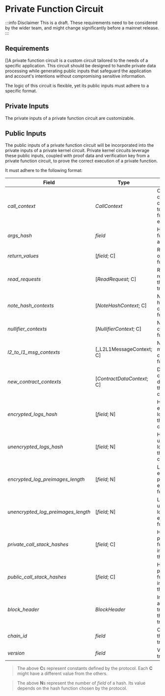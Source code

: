 # Private Function Circuit

:::info Disclaimer
This is a draft. These requirements need to be considered by the wider team, and might change significantly before a mainnet release.
:::

## Requirements

[]A private function circuit is a custom circuit tailored to the needs of a specific application. This circuit should be designed to handle private data processing while generating public inputs that safeguard the application and account's intentions without compromising sensitive information.

The logic of this circuit is flexible, yet its public inputs must adhere to a specific format.

## Private Inputs

The private inputs of a private function circuit are customizable.

## Public Inputs

The public inputs of a private function circuit will be incorporated into the private inputs of a private kernel circuit. Private kernel circuits leverage these public inputs, coupled with proof data and verification key from a private function circuit, to prove the correct execution of a private function.

It must adhere to the following format:

| Field                              | Type                       | Description                                                            |
| ---------------------------------- | -------------------------- | ---------------------------------------------------------------------- |
| _call_context_                     | _CallContext_              | Context of the call corresponding to this function execution.          |
| _args_hash_                        | _field_                    | Hash of the function arguments.                                        |
| _return_values_                    | [_field_; C]               | Return values of this function call.                                   |
| _read_requests_                    | [_ReadRequest_; C]         | Requests to read a note in the note hash tree.                         |
| _note_hash_contexts_               | [_NoteHashContext_; C]     | New note hashes created in this function call.                         |
| _nullifier_contexts_               | [_NullifierContext_; C]    | New nullifiers created in this function call.                          |
| _l2_to_l1_msg_contexts_            | [_L2L1MessageContext; C]   | New L2 to L1 messages created in this function call.                   |
| _new_contract_contexts_            | [_ContractDataContext_; C] | Data of contracts deployed in this function call.                      |
| _encrypted_logs_hash_              | [_field_; N]               | Hash of the encrypted logs emitted in this function call.              |
| _unencrypted_logs_hash_            | [_field_; N]               | Hash of the unencrypted logs emitted in this function call.            |
| _encrypted_log_preimages_length_   | [_field_; N]               | Length of the encrypted log preimages emitted in this function call.   |
| _unencrypted_log_preimages_length_ | [_field_; N]               | Length of the unencrypted log preimages emitted in this function call. |
| _private_call_stack_hashes_        | [_field_; C]               | Hashes of the private function calls initiated by this function.       |
| _public_call_stack_hashes_         | [_field_; C]               | Hashes of the public function calls initiated by this function.        |
| _block_header_                     | _BlockHeader_              | Information about the trees used for the transaction.                  |
| _chain_id_                         | _field_                    | Chain ID of the transaction.                                           |
| _version_                          | _field_                    | Version of the transaction.                                            |

> The above **C**s represent constants defined by the protocol. Each **C** might have a different value from the others.

> The above **N**s represent the number of _field_ of a hash. Its value depends on the hash function chosen by the protocol.
